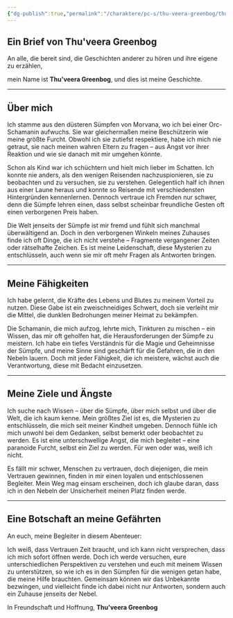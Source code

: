 ```yaml
---
{"dg-publish":true,"permalink":"/charaktere/pc-s/thu-veera-greenbog/thu-veera-greenbog/","tags":["DND","PC","Tobi"],"created":"2025-01-13T09:48:26.657+01:00","updated":"2025-06-06T18:07:55.063+02:00"}
---
```


## Ein Brief von Thu'veera Greenbog

An alle, die bereit sind, die Geschichten anderer zu hören und ihre eigene zu erzählen,

mein Name ist **Thu'veera Greenbog**, und dies ist meine Geschichte.

---

## Über mich

Ich stamme aus den düsteren Sümpfen von Morvana, wo ich bei einer Orc-Schamanin aufwuchs. Sie war gleichermaßen meine Beschützerin wie meine größte Furcht. Obwohl ich sie zutiefst respektiere, habe ich mich nie getraut, sie nach meinen wahren Eltern zu fragen – aus Angst vor ihrer Reaktion und wie sie danach mit mir umgehen könnte.

Schon als Kind war ich schüchtern und hielt mich lieber im Schatten. Ich konnte nie anders, als den wenigen Reisenden nachzuspionieren, sie zu beobachten und zu versuchen, sie zu verstehen. Gelegentlich half ich ihnen aus einer Laune heraus und konnte so Reisende mit verschiedensten Hintergründen kennenlernen. Dennoch vertraue ich Fremden nur schwer, denn die Sümpfe lehren einen, dass selbst scheinbar freundliche Gesten oft einen verborgenen Preis haben.

Die Welt jenseits der Sümpfe ist mir fremd und fühlt sich manchmal überwältigend an. Doch in den verborgenen Winkeln meines Zuhauses finde ich oft Dinge, die ich nicht verstehe – Fragmente vergangener Zeiten oder rätselhafte Zeichen. Es ist meine Leidenschaft, diese Mysterien zu entschlüsseln, auch wenn sie mir oft mehr Fragen als Antworten bringen.

---

## Meine Fähigkeiten

Ich habe gelernt, die Kräfte des Lebens und Blutes zu meinem Vorteil zu nutzen. Diese Gabe ist ein zweischneidiges Schwert, doch sie verleiht mir die Mittel, die dunklen Bedrohungen meiner Heimat zu bekämpfen.

Die Schamanin, die mich aufzog, lehrte mich, Tinkturen zu mischen – ein Wissen, das mir oft geholfen hat, die Herausforderungen der Sümpfe zu meistern. Ich habe ein tiefes Verständnis für die Magie und Geheimnisse der Sümpfe, und meine Sinne sind geschärft für die Gefahren, die in den Nebeln lauern. Doch mit jeder Fähigkeit, die ich meistere, wächst auch die Verantwortung, diese mit Bedacht einzusetzen.

---

## Meine Ziele und Ängste

Ich suche nach Wissen – über die Sümpfe, über mich selbst und über die Welt, die ich kaum kenne. Mein größtes Ziel ist es, die Mysterien zu entschlüsseln, die mich seit meiner Kindheit umgeben. Dennoch fühle ich mich unwohl bei dem Gedanken, selbst bemerkt oder beobachtet zu werden. Es ist eine unterschwellige Angst, die mich begleitet – eine paranoide Furcht, selbst ein Ziel zu werden. Für wen oder was, weiß ich nicht.

Es fällt mir schwer, Menschen zu vertrauen, doch diejenigen, die mein Vertrauen gewinnen, finden in mir einen loyalen und entschlossenen Begleiter. Mein Weg mag einsam erscheinen, doch ich glaube daran, dass ich in den Nebeln der Unsicherheit meinen Platz finden werde.

---

## Eine Botschaft an meine Gefährten

An euch, meine Begleiter in diesem Abenteuer:

Ich weiß, dass Vertrauen Zeit braucht, und ich kann nicht versprechen, dass ich mich sofort öffnen werde. Doch ich werde versuchen, eure unterschiedlichen Perspektiven zu verstehen und euch mit meinem Wissen zu unterstützen, so wie ich es in den Sümpfen für die wenigen getan habe, die meine Hilfe brauchten. Gemeinsam können wir das Unbekannte bezwingen, und vielleicht finde ich dabei nicht nur Antworten, sondern auch ein Zuhause jenseits der Nebel.

In Freundschaft und Hoffnung,
**Thu'veera Greenbog**